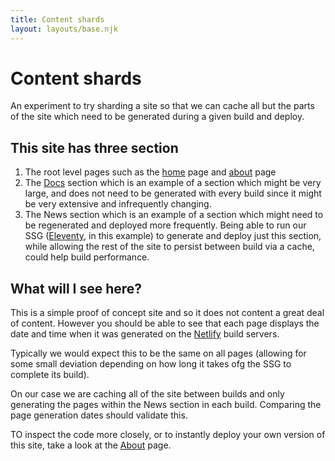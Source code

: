 ```yaml
---
title: Content shards
layout: layouts/base.njk
---
```


# Content shards

An experiment to try sharding a site so that we can cache all but the parts of the site which need to be generated during a given build and deploy.


## This site has three section

1. The root level pages such as the [home](/) page and [about](/about) page
2. The [Docs](/docs) section which is an example of a section which might be very large, and does not need to be generated with every build since it might be very extensive and infrequently changing.
3. The News section which is an example of a section which might need to be regenerated and deployed more frequently. Being able to run our SSG ([Eleventy](https://11ty.io), in this example) to generate and deploy just this section, while allowing the rest of the site to persist between build via a cache, could help build performance.


## What will I see here?

This is a simple proof of concept site and so it does not content a great deal of content. However you should be able to see that each page displays the date and time when it was generated on the [Netlify](https://www.netlify.com) build servers.

Typically we would expect this to be the same on all pages (allowing for some small deviation depending on how long it takes ofg the SSG to complete its build).

On our case we are caching all of the site between builds and only generating the pages within the News section in each build. Comparing the page generation dates should validate this.

TO inspect the code more closely, or to instantly deploy your own version of this site, take a look at the [About](/about) page.




